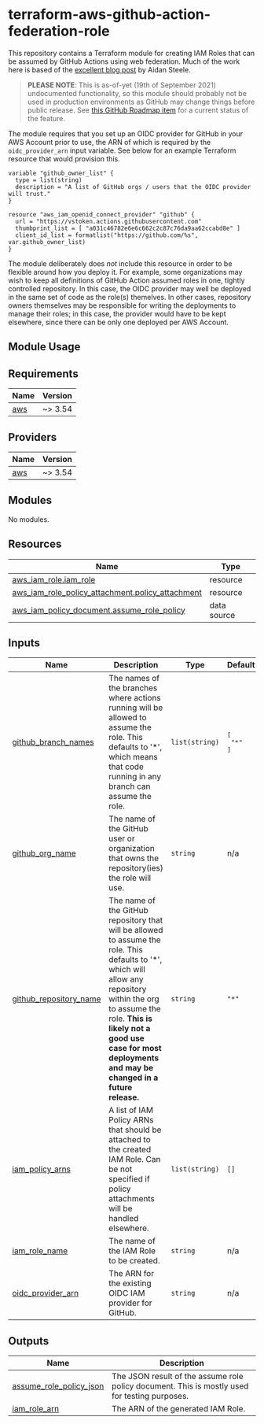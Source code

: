 # terraform-aws-github-action-federation-role

This repository contains a Terraform module for creating IAM Roles that can be assumed by GitHub Actions using web federation. Much of the work here is based of the [excellent blog post](https://awsteele.com/blog/2021/09/15/aws-federation-comes-to-github-actions.html) by Aidan Steele.

> **PLEASE NOTE**: This is as-of-yet (19th of September 2021) undocumented functionality, so this module should probably not be used in production environments as GitHub may change things before public release. See [this GitHub Roadmap item](https://github.com/github/roadmap/issues/249) for a current status of the feature.

The module requires that you set up an OIDC provider for GitHub in your AWS Account prior to use, the ARN of which is required by the `oidc_provider_arn` input variable. See below for an example Terraform resource that would provision this.

```hcl
variable "github_owner_list" {
  type = list(string)
  description = "A list of GitHub orgs / users that the OIDC provider will trust."
}

resource "aws_iam_openid_connect_provider" "github" {
  url = "https://vstoken.actions.githubusercontent.com"
  thumbprint_list = [ "a031c46782e6e6c662c2c87c76da9aa62ccabd8e" ]
  client_id_list = formatlist("https://github.com/%s", var.github_owner_list)
}
```

The module deliberately does _not_ include this resource in order to be flexible around how you deploy it. For example, some organizations may wish to keep all definitions of GitHub Action assumed roles in one, tightly controlled repository. In this case, the OIDC provider may well be deployed in the same set of code as the role(s) themelves. In other cases, repository owners themselves may be responsible for writing the deployments to manage their roles; in this case, the provider would have to be kept elsewhere, since there can be only one deployed per AWS Account.

## Module Usage

<!--- BEGIN_TF_DOCS --->
## Requirements

| Name | Version |
|------|---------|
| <a name="requirement_aws"></a> [aws](#requirement\_aws) | ~> 3.54 |

## Providers

| Name | Version |
|------|---------|
| <a name="provider_aws"></a> [aws](#provider\_aws) | ~> 3.54 |

## Modules

No modules.

## Resources

| Name | Type |
|------|------|
| [aws_iam_role.iam_role](https://registry.terraform.io/providers/hashicorp/aws/latest/docs/resources/iam_role) | resource |
| [aws_iam_role_policy_attachment.policy_attachment](https://registry.terraform.io/providers/hashicorp/aws/latest/docs/resources/iam_role_policy_attachment) | resource |
| [aws_iam_policy_document.assume_role_policy](https://registry.terraform.io/providers/hashicorp/aws/latest/docs/data-sources/iam_policy_document) | data source |

## Inputs

| Name | Description | Type | Default | Required |
|------|-------------|------|---------|:--------:|
| <a name="input_github_branch_names"></a> [github\_branch\_names](#input\_github\_branch\_names) | The names of the branches where actions running will be allowed to assume the role. This defaults to '*', which means that code running in any branch can assume the role. | `list(string)` | <pre>[<br>  "*"<br>]</pre> | no |
| <a name="input_github_org_name"></a> [github\_org\_name](#input\_github\_org\_name) | The name of the GitHub user or organization that owns the repository(ies) the role will use. | `string` | n/a | yes |
| <a name="input_github_repository_name"></a> [github\_repository\_name](#input\_github\_repository\_name) | The name of the GitHub repository that will be allowed to assume the role. This defaults to '*', which will allow any repository within the org to assume the role. **This is likely not a good use case for most deployments and may be changed in a future release.** | `string` | `"*"` | no |
| <a name="input_iam_policy_arns"></a> [iam\_policy\_arns](#input\_iam\_policy\_arns) | A list of IAM Policy ARNs that should be attached to the created IAM Role. Can be not specified if policy attachments will be handled elsewhere. | `list(string)` | `[]` | no |
| <a name="input_iam_role_name"></a> [iam\_role\_name](#input\_iam\_role\_name) | The name of the IAM Role to be created. | `string` | n/a | yes |
| <a name="input_oidc_provider_arn"></a> [oidc\_provider\_arn](#input\_oidc\_provider\_arn) | The ARN for the existing OIDC IAM provider for GitHub. | `string` | n/a | yes |

## Outputs

| Name | Description |
|------|-------------|
| <a name="output_assume_role_policy_json"></a> [assume\_role\_policy\_json](#output\_assume\_role\_policy\_json) | The JSON result of the assume role policy document. This is mostly used for testing purposes. |
| <a name="output_iam_role_arn"></a> [iam\_role\_arn](#output\_iam\_role\_arn) | The ARN of the generated IAM Role. |

<!--- END_TF_DOCS --->